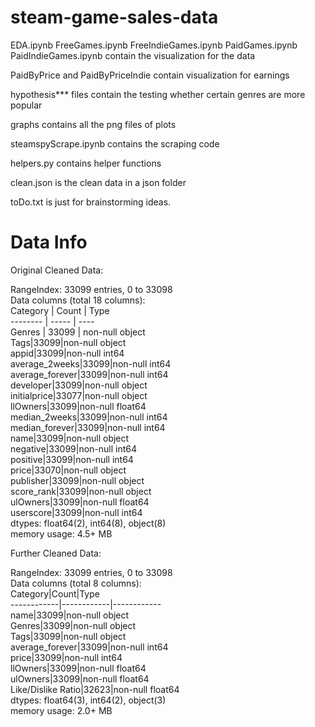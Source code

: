 # steam-game-sales-data
EDA.ipynb
FreeGames.ipynb
FreeIndieGames.ipynb
PaidGames.ipynb
PaidIndieGames.ipynb contain the visualization for the data

PaidByPrice and PaidByPriceIndie contain visualization for earnings

hypothesis*** files contain the testing whether certain genres are more popular

graphs contains all the png files of plots

steamspyScrape.ipynb contains the scraping code

helpers.py contains helper functions

clean.json is the clean data in a json folder

toDo.txt is just for brainstorming ideas.

# Data Info
Original Cleaned Data:  

RangeIndex: 33099 entries, 0 to 33098  
Data columns (total 18 columns):  
Category | Count | Type  
-------- | ----- | ----  
Genres | 33099 | non-null object  
Tags|33099|non-null object  
appid|33099|non-null int64  
average_2weeks|33099|non-null int64  
average_forever|33099|non-null int64  
developer|33099|non-null object  
initialprice|33077|non-null object  
llOwners|33099|non-null float64  
median_2weeks|33099|non-null int64  
median_forever|33099|non-null int64  
name|33099|non-null object  
negative|33099|non-null int64  
positive|33099|non-null int64  
price|33070|non-null object  
publisher|33099|non-null object  
score_rank|33099|non-null object  
ulOwners|33099|non-null float64  
userscore|33099|non-null int64  
dtypes: float64(2), int64(8), object(8)  
memory usage: 4.5+ MB  

Further Cleaned Data:  

RangeIndex: 33099 entries, 0 to 33098  
Data columns (total 8 columns):  
Category|Count|Type  
------------|------------|------------  
name|33099|non-null object  
Genres|33099|non-null object  
Tags|33099|non-null object  
average_forever|33099|non-null int64  
price|33099|non-null int64  
llOwners|33099|non-null float64  
ulOwners|33099|non-null float64  
Like/Dislike Ratio|32623|non-null float64  
dtypes: float64(3), int64(2), object(3)  
memory usage: 2.0+ MB  
